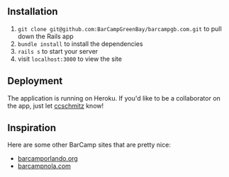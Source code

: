 ## Installation

1. `git clone git@github.com:BarCampGreenBay/barcampgb.com.git` to pull down the Rails app
2. `bundle install` to install the dependencies
3. `rails s` to start your server
4. visit `localhost:3000` to view the site

## Deployment

The application is running on Heroku. If you'd like to be a collaborator on the app, just let [ccschmitz](http://github.com/ccschmitz) know!

## Inspiration

Here are some other BarCamp sites that are pretty nice:

* [barcamporlando.org](http://barcamporlando.org/)
* [barcampnola.com](http://barcampnola.com/)